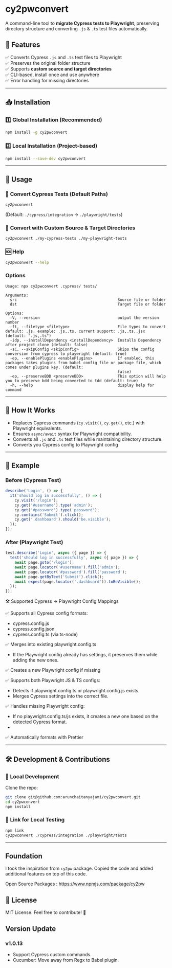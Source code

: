 # cy2pwconvert

A command-line tool to **migrate Cypress tests to Playwright**, preserving directory structure and converting `.js` & `.ts` test files automatically.

## 🚀 Features

✅ Converts Cypress `.js` and `.ts` test files to Playwright  
✅ Preserves the original folder structure  
✅ Supports **custom source and target directories**  
✅ CLI-based, install once and use anywhere  
✅ Error handling for missing directories

---

## 📥 Installation

### 1️⃣ **Global Installation** (Recommended)
```sh
npm install -g cy2pwconvert
```

### 2️⃣ **Local Installation (Project-based)**
```sh
npm install --save-dev cy2pwconvert
```

---

## 📌 Usage

### 🔄 **Convert Cypress Tests (Default Paths)**
```sh
cy2pwconvert
```
(Default: `./cypress/integration` → `./playwright/tests`)

### 📂 **Convert with Custom Source & Target Directories**
```sh
cy2pwconvert ./my-cypress-tests ./my-playwright-tests
```

### 🆘 **Help**
```sh
cy2pwconvert --help
```

### **Options**
```shell
Usage: npx cy2pwconvert .cypress/ tests/

Arguments:
  src                                            Source file or folder
  dst                                            Target file or folder

Options:
  -V, --version                                  output the version number
  -ft, --filetype <filetype>                     File types to convert default: .js, example: .js,.ts, current support: .js,.ts,.jsx (default: ".js,.ts")
  -idp, --installDependency <installDependency>  Installs Dependency after project clone (default: false)
  -sC, --skipConfig <skipConfig>                 Skips the config conversion from cypress to playwright (default: true)
  -ep, --enablePlugins <enablePlugins>           If enabled, this packages takes plugins from babel config file or package file, which comes under plugins key. (default:
                                                 false)
  -ep, --preserveBDD <preserveBDD>               This option will help you to preserve bdd being converted to tdd (default: true)
  -h, --help                                     display help for command

```

---

## 🔧 How It Works

- Replaces Cypress commands (`cy.visit()`, `cy.get()`, etc.) with Playwright equivalents.
- Ensures `async/await` syntax for Playwright compatibility.
- Converts all `.js` and `.ts` test files while maintaining directory structure.
- Converts you Cypress config to Playwright config

---

## 📖 Example
### **Before (Cypress Test)**
```js
describe('Login', () => {
  it('should log in successfully', () => {
    cy.visit('/login');
    cy.get('#username').type('admin');
    cy.get('#password').type('password');
    cy.contains('Submit').click();
    cy.get('.dashboard').should('be.visible');
  });
});
```

### **After (Playwright Test)**
```js
test.describe('Login', async ({ page }) => {
  test('should log in successfully', async ({ page }) => {
    await page.goto('/login');
    await page.locator('#username').fill('admin');
    await page.locator('#password').fill('password');
    await page.getByText('Submit').click();
    await expect(page.locator('.dashboard')).toBeVisible();
  });
});
```

🛠 Supported Cypress → Playwright Config Mappings

✅ Supports all Cypress config formats:
* cypress.config.js
* cypress.config.json
* cypress.config.ts (via ts-node)

✅ Merges into existing playwright.config.ts
* If the Playwright config already has settings, it preserves them while adding the new ones.

✅ Creates a new Playwright config if missing

✅ Supports both Playwright JS & TS configs:
* Detects if playwright.config.ts or playwright.config.js exists.
* Merges Cypress settings into the correct file.

✅ Handles missing Playwright config:

* If no playwright.config.ts/js exists, it creates a new one based on the detected Cypress format.
* 
✅ Automatically formats with Prettier


---

## 🛠 Development & Contributions
### 🔧 **Local Development**
Clone the repo:
```sh
git clone git@github.com:arunchaitanyajami/cy2pwconvert.git
cd cy2pwconvert
npm install
```

### 🔗 **Link for Local Testing**
```sh
npm link
cy2pwconvert ./cypress/integration ./playwright/tests
```

---

## Foundation

I took the inspiration from ``cy2pw`` package.
Copied the code and added additional features on top of this code.

Open Source Packages : https://www.npmjs.com/package/cy2pw


## 📝 License
MIT License. Feel free to contribute! 🚀

## Version Update
### v1.0.13
* Support Cypress custom commands.
* Cucumber:  Move away from Regx to Babel plugin.

